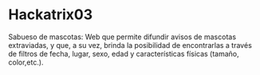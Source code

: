 Hackatrix03
===========

Sabueso de mascotas:  Web que permite difundir avisos de mascotas extraviadas, y que, a su vez, brinda la posibilidad de encontrarlas a través de filtros de fecha, lugar, sexo, edad y características físicas (tamaño, color,etc.).
